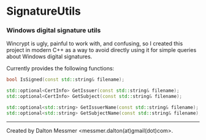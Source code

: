 # SignatureUtils
### Windows digital signature utils

Wincrypt is ugly, painful to work with, and confusing, so I created this project in modern C++ as a way to avoid directly using it for simple queries about Windows digital signatures.

Currently provides the following functions:
```C++
bool IsSigned(const std::string& filename);

std::optional<CertInfo> GetIssuer(const std::string& filename);
std::optional<CertInfo> GetSubject(const std::string& filename);

std::optional<std::string> GetIssuerName(const std::string& filename);
std::optional<std::string> GetSubjectName(const std::string& filename);
```
______
Created by Dalton Messmer <messmer.dalton(at)gmail(dot)com>.

